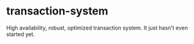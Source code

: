 # transaction-system
High availability, robust, optimized transaction system. It just hasn't even started yet.
